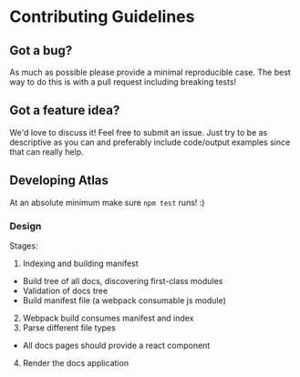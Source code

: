 Contributing Guidelines
=======================

## Got a bug?

As much as possible please provide a minimal reproducible case. The best way to do this
is with a pull request including breaking tests!

## Got a feature idea?

We'd love to discuss it! Feel free to submit an issue. Just try to be as descriptive as you can
and preferably include code/output examples since that can really help.

## Developing Atlas

At an absolute minimum make sure `npm test` runs! :)

### Design

Stages:

1. Indexing and building manifest
  - Build tree of all docs, discovering first-class modules
  - Validation of docs tree
  - Build manifest file (a webpack consumable js module)
2. Webpack build consumes manifest and index
3. Parse different file types
  - All docs pages should provide a react component
4. Render the docs application
